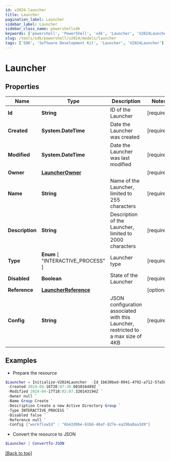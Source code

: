 ```yaml
---
id: v2024-launcher
title: Launcher
pagination_label: Launcher
sidebar_label: Launcher
sidebar_class_name: powershellsdk
keywords: ['powershell', 'PowerShell', 'sdk', 'Launcher', 'V2024Launcher'] 
slug: /tools/sdk/powershell/v2024/models/launcher
tags: ['SDK', 'Software Development Kit', 'Launcher', 'V2024Launcher']
---
```



# Launcher

## Properties

Name | Type | Description | Notes
------------ | ------------- | ------------- | -------------
**Id** | **String** | ID of the Launcher | [required]
**Created** | **System.DateTime** | Date the Launcher was created | [required]
**Modified** | **System.DateTime** | Date the Launcher was last modified | [required]
**Owner** | [**LauncherOwner**](launcher-owner) |  | [required]
**Name** | **String** | Name of the Launcher, limited to 255 characters | [required]
**Description** | **String** | Description of the Launcher, limited to 2000 characters | [required]
**Type** |  **Enum** [  "INTERACTIVE_PROCESS" ] | Launcher type | [required]
**Disabled** | **Boolean** | State of the Launcher | [required]
**Reference** | [**LauncherReference**](launcher-reference) |  | [optional] 
**Config** | **String** | JSON configuration associated with this Launcher, restricted to a max size of 4KB  | [required]

## Examples

- Prepare the resource
```powershell
$Launcher = Initialize-V2024Launcher  -Id 1b630bed-0941-4792-a712-57a5868ca34d `
 -Created 2024-04-16T20:07:30.601016489Z `
 -Modified 2024-04-17T18:02:07.320143194Z `
 -Owner null `
 -Name Group Create `
 -Description Create a new Active Directory Group `
 -Type INTERACTIVE_PROCESS `
 -Disabled false `
 -Reference null `
 -Config {"workflowId" : "6b42d9be-61b6-46af-827e-ea29ba8aa3d9"}
```

- Convert the resource to JSON
```powershell
$Launcher | ConvertTo-JSON
```


[[Back to top]](#) 

